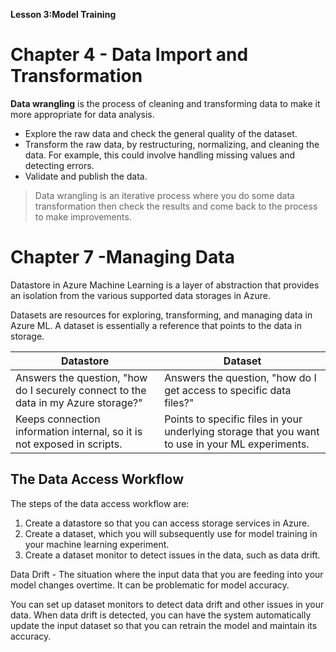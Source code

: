 **Lesson 3:Model Training**

# Chapter 4 - Data Import and Transformation


**Data wrangling** is the process of cleaning and transforming data to make it more appropriate for data analysis. 
- Explore the raw data and check the general quality of the dataset.
- Transform the raw data, by restructuring, normalizing, and cleaning the data. For example, this could involve handling missing values and detecting errors.
- Validate and publish the data.



>Data wrangling is an iterative process where you do some data transformation then check the results and come back to the process to make improvements.


# Chapter 7 -Managing Data 
Datastore in Azure Machine Learning is a layer of abstraction that provides an isolation from the various supported data storages in Azure.

Datasets are resources for exploring, transforming, and managing data in Azure ML. A dataset is essentially a reference that points to the data in storage. 

Datastore | Dataset
-------- | --------
Answers the question, "how do I securely connect to the data in my Azure storage?"| Answers the question, "how do I get access to specific data files?"
Keeps connection information internal, so it is not exposed in scripts.| Points to specific files in your underlying storage that you want to use in your ML experiments.

## The Data Access Workflow

The steps of the data access workflow are:

1. Create a datastore so that you can access storage services in Azure.
2. Create a dataset, which you will subsequently use for model training in your machine learning experiment.
3. Create a dataset monitor to detect issues in the data, such as data drift.

Data Drift - The situation where the input data that you are feeding into your model changes overtime. It can be problematic for model accuracy. 

You can set up dataset monitors to detect data drift and other issues in your data. When data drift is detected, you can have the system automatically update the input dataset so that you can retrain the model and maintain its accuracy.